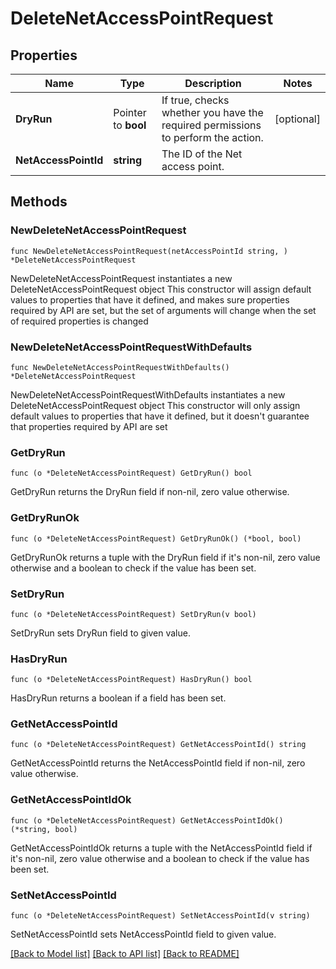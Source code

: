 # DeleteNetAccessPointRequest

## Properties

Name | Type | Description | Notes
------------ | ------------- | ------------- | -------------
**DryRun** | Pointer to **bool** | If true, checks whether you have the required permissions to perform the action. | [optional] 
**NetAccessPointId** | **string** | The ID of the Net access point. | 

## Methods

### NewDeleteNetAccessPointRequest

`func NewDeleteNetAccessPointRequest(netAccessPointId string, ) *DeleteNetAccessPointRequest`

NewDeleteNetAccessPointRequest instantiates a new DeleteNetAccessPointRequest object
This constructor will assign default values to properties that have it defined,
and makes sure properties required by API are set, but the set of arguments
will change when the set of required properties is changed

### NewDeleteNetAccessPointRequestWithDefaults

`func NewDeleteNetAccessPointRequestWithDefaults() *DeleteNetAccessPointRequest`

NewDeleteNetAccessPointRequestWithDefaults instantiates a new DeleteNetAccessPointRequest object
This constructor will only assign default values to properties that have it defined,
but it doesn't guarantee that properties required by API are set

### GetDryRun

`func (o *DeleteNetAccessPointRequest) GetDryRun() bool`

GetDryRun returns the DryRun field if non-nil, zero value otherwise.

### GetDryRunOk

`func (o *DeleteNetAccessPointRequest) GetDryRunOk() (*bool, bool)`

GetDryRunOk returns a tuple with the DryRun field if it's non-nil, zero value otherwise
and a boolean to check if the value has been set.

### SetDryRun

`func (o *DeleteNetAccessPointRequest) SetDryRun(v bool)`

SetDryRun sets DryRun field to given value.

### HasDryRun

`func (o *DeleteNetAccessPointRequest) HasDryRun() bool`

HasDryRun returns a boolean if a field has been set.

### GetNetAccessPointId

`func (o *DeleteNetAccessPointRequest) GetNetAccessPointId() string`

GetNetAccessPointId returns the NetAccessPointId field if non-nil, zero value otherwise.

### GetNetAccessPointIdOk

`func (o *DeleteNetAccessPointRequest) GetNetAccessPointIdOk() (*string, bool)`

GetNetAccessPointIdOk returns a tuple with the NetAccessPointId field if it's non-nil, zero value otherwise
and a boolean to check if the value has been set.

### SetNetAccessPointId

`func (o *DeleteNetAccessPointRequest) SetNetAccessPointId(v string)`

SetNetAccessPointId sets NetAccessPointId field to given value.



[[Back to Model list]](../README.md#documentation-for-models) [[Back to API list]](../README.md#documentation-for-api-endpoints) [[Back to README]](../README.md)


